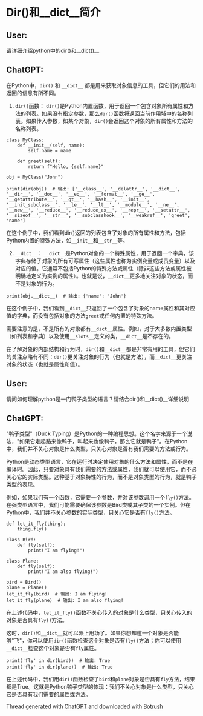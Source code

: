# Dir()和__dict__简介

## User:
<div>请详细介绍python中的dir()和__dict()__</div>

## ChatGPT:
在Python中，`dir()` 和 `__dict__` 都是用来获取对象信息的工具，但它们的用法和返回的信息有所不同。

1. `dir()`函数：
`dir()`是Python内置函数，用于返回一个包含对象所有属性和方法的列表。如果没有指定参数，那么`dir()`函数将返回当前作用域中的名称列表。如果传入参数，如某个对象，`dir()`会返回这个对象的所有属性和方法的名称列表。

```
class MyClass:
    def __init__(self, name):
        self.name = name

    def greet(self):
        return f"Hello, {self.name}"

obj = MyClass("John")

print(dir(obj))  # 输出: ['__class__', '__delattr__', '__dict__', '__dir__', '__doc__', '__eq__', '__format__', '__ge__', '__getattribute__', '__gt__', '__hash__', '__init__', '__init_subclass__', '__le__', '__lt__', '__module__', '__ne__', '__new__', '__reduce__', '__reduce_ex__', '__repr__', '__setattr__', '__sizeof__', '__str__', '__subclasshook__', '__weakref__', 'greet', 'name']
```

在这个例子中，我们看到dir()返回的列表包含了对象的所有属性和方法，包括Python内置的特殊方法，如`__init__`和`__str__`等。

2. `__dict__`：
`__dict__`是Python对象的一个特殊属性，用于返回一个字典，该字典存储了对象的所有可写属性（这些属性也称为实例变量或成员变量）以及对应的值。它通常不包括Python的特殊方法或属性（除非这些方法或属性被明确地定义为实例的属性）。也就是说，`__dict__`更多地关注对象的状态，而不是对象的行为。

```
print(obj.__dict__)  # 输出: {'name': 'John'}
```

在这个例子中，我们看到`__dict__`只返回了一个包含了对象的name属性和其对应值的字典，而没有包括对象的方法`greet`或任何内置的特殊方法。

需要注意的是，不是所有的对象都有`__dict__`属性。例如，对于大多数内置类型（如列表和字典）以及使用`__slots__`定义的类，`__dict__`是不存在的。


在了解对象的内部结构和行为时，`dir()`和`__dict__`都是非常有用的工具，但它们的关注点略有不同：`dir()`更关注对象的行为（也就是方法），而`__dict__`更关注对象的状态（也就是属性和值）。

## User:
<div>请问如何理解python是一门鸭子类型的语言？请结合dir()和__dict()__详细说明</div>

## ChatGPT:
"鸭子类型"（Duck Typing）是Python的一种编程思想。这个名字来源于一个说法，"如果它走起路来像鸭子，叫起来也像鸭子，那么它就是鸭子"。在Python中，我们并不关心对象是什么类型，只关心对象是否有我们需要的方法或行为。

Python是动态类型语言，它在运行时决定使用对象的什么方法和属性，而不是在编译时。因此，只要对象具有我们需要的方法或属性，我们就可以使用它，而不必关心它的实际类型。这种基于对象特性的行为，而不是对象类型的行为，就是鸭子类型的表现。

例如，如果我们有一个函数，它需要一个参数，并对该参数调用一个`fly()`方法。在强类型语言中，我们可能需要确保该参数是Bird类或其子类的一个实例。但在Python中，我们并不关心参数的实际类型，只关心它是否有`fly()`方法。

```
def let_it_fly(thing):
    thing.fly()

class Bird:
    def fly(self):
        print("I am flying!")

class Plane:
    def fly(self):
        print("I am also flying!")

bird = Bird()
plane = Plane()
let_it_fly(bird)  # 输出: I am flying!
let_it_fly(plane)  # 输出: I am also flying!
```

在上述代码中，`let_it_fly()`函数不关心传入的对象是什么类型，只关心传入的对象是否具有`fly()`方法。

这时，`dir()`和`__dict__`就可以派上用场了。如果你想知道一个对象是否能够"飞"，你可以使用`dir()`函数检查这个对象是否有`fly()`方法；你可以使用`__dict__`检查这个对象是否有`fly`属性。

```
print('fly' in dir(bird))  # 输出: True
print('fly' in dir(plane))  # 输出: True
```

在上述代码中，我们用`dir()`函数检查了`bird`和`plane`对象是否具有`fly`方法，结果都是True。这就是Python鸭子类型的体现：我们不关心对象是什么类型，只关心它是否具有我们需要的属性或方法。

Thread generated with <a href="https://chat.openai.com">ChatGPT</a> and downloaded with <a href="https://botrush.io">Botrush</a>